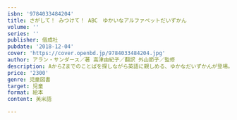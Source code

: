 ```yaml
---
isbn: '9784033484204'
title: さがして！ みつけて！ ABC　ゆかいなアルファベットだいずかん
volume: ''
series: ''
publisher: 偕成社
pubdate: '2018-12-04'
cover: 'https://cover.openbd.jp/9784033484204.jpg'
author: アラン・サンダース／著 高津由紀子／翻訳 外山節子／監修
description: AからZまでのことばを探しながら英語に親しめる、ゆかなだいずかんが登場。ことばの数は676個以上！　全部見つけられるかな？
price: '2300'
genre: 児童図書
target: 児童
format: 絵本
content: 英米語

---
```

